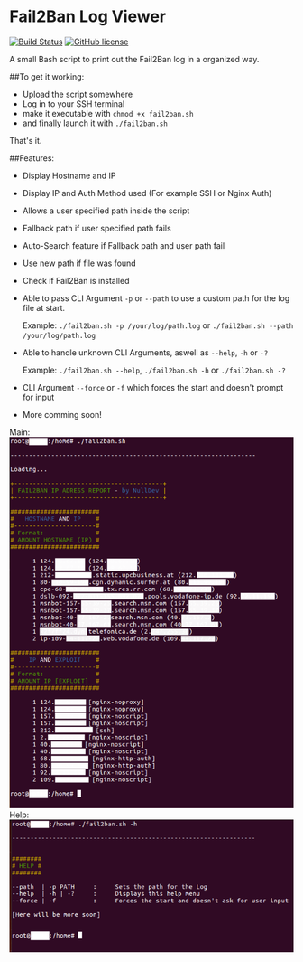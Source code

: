 # Fail2Ban Log Viewer

[![Build Status](https://travis-ci.org/NLDev/Fail2Ban-Log-Viewer.svg?branch=master)](https://travis-ci.org/NLDev/Fail2Ban-Log-Viewer)  [![GitHub license](https://img.shields.io/badge/license-MIT-blue.svg)](https://raw.githubusercontent.com/NLDev/Fail2Ban-Log-Viewer/master/LICENSE)

A small Bash script to print out the Fail2Ban log in a organized way.

##To get it working:

- Upload the script somewhere
- Log in to your SSH terminal
- make it executable with 
  `chmod +x fail2ban.sh`
- and finally launch it with
  `./fail2ban.sh`
  
That's it.

##Features:

- Display Hostname and IP
- Display IP and Auth Method used (For example SSH or Nginx Auth)
- Allows a user specified path inside the script
- Fallback path if user specified path fails
- Auto-Search feature if Fallback path and user path fail
- Use new path if file was found
- Check if Fail2Ban is installed
- Able to pass CLI Argument `-p` or `--path` to use a custom path for the log file at start.
  
  Example: `./fail2ban.sh -p /your/log/path.log` or `./fail2ban.sh --path /your/log/path.log`

- Able to handle unknown CLI Arguments, aswell as `--help`, `-h` or `-?`
  
  Example: `./fail2ban.sh --help`, `./fail2ban.sh -h` or `./fail2ban.sh -?`

- CLI Argument `--force` or `-f` which forces the start and doesn't prompt for input
- More comming soon!

Main:<br>
<img src="https://raw.githubusercontent.com/NLDev/Fail2Ban-Log-Viewer/master/.src/f2b-main.png" />
<br>Help:<br>
<img src="https://raw.githubusercontent.com/NLDev/Fail2Ban-Log-Viewer/master/.src/f2b-help.png" />
